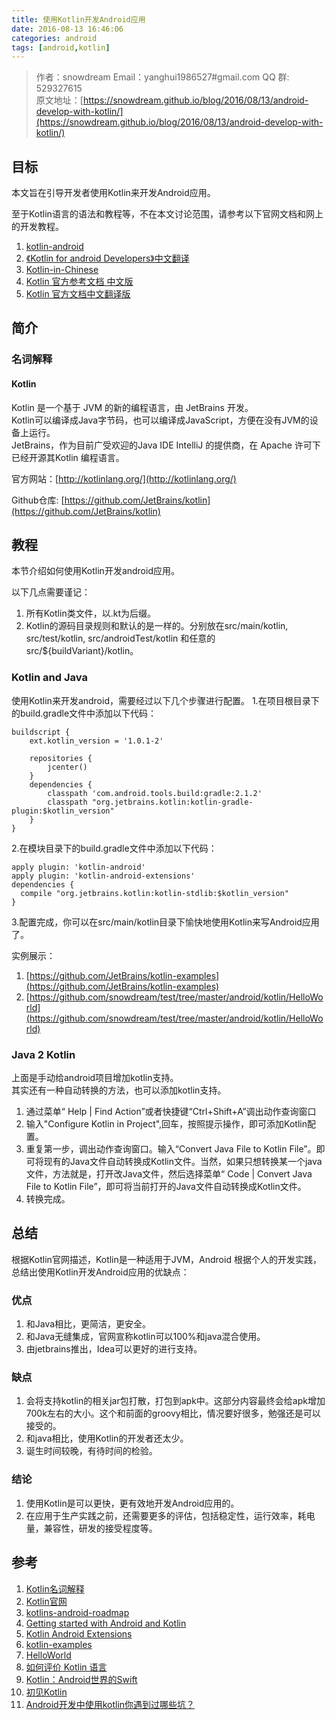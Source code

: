 ```yaml
---
title: 使用Kotlin开发Android应用
date: 2016-08-13 16:46:06
categories: android
tags: [android,kotlin]
---
```

>作者：snowdream
>Email：yanghui1986527#gmail.com
>QQ 群: 529327615      
>原文地址：[https://snowdream.github.io/blog/2016/08/13/android-develop-with-kotlin/](https://snowdream.github.io/blog/2016/08/13/android-develop-with-kotlin/)


## 目标
本文旨在引导开发者使用Kotlin来开发Android应用。   

至于Kotlin语言的语法和教程等，不在本文讨论范围，请参考以下官网文档和网上的开发教程。
1. [kotlin-android](https://kotlinlang.org/docs/tutorials/kotlin-android.html)
1. [《Kotlin for android Developers》中文翻译](https://wangjiegulu.gitbooks.io/kotlin-for-android-developers-zh/content/)
1. [Kotlin-in-Chinese](https://huanglizhuo.gitbooks.io/kotlin-in-chinese/content/)
1. [Kotlin 官方参考文档 中文版](https://hltj.gitbooks.io/kotlin-reference-chinese/content/)
1. [Kotlin 官方文档中文翻译版](https://drakeet.gitbooks.io/the-kotlin-programming-language/content/)


## 简介
### 名词解释
#### Kotlin
Kotlin 是一个基于 JVM 的新的编程语言，由 JetBrains 开发。      
Kotlin可以编译成Java字节码，也可以编译成JavaScript，方便在没有JVM的设备上运行。     
JetBrains，作为目前广受欢迎的Java IDE IntelliJ 的提供商，在 Apache 许可下已经开源其Kotlin 编程语言。 

官方网站：[http://kotlinlang.org/](http://kotlinlang.org/)

Github仓库: [https://github.com/JetBrains/kotlin](https://github.com/JetBrains/kotlin)

## 教程
本节介绍如何使用Kotlin开发android应用。

以下几点需要谨记：
1. 所有Kotlin类文件，以.kt为后缀。
1. Kotlin的源码目录规则和默认的是一样的。分别放在src/main/kotlin, src/test/kotlin, src/androidTest/kotlin 和任意的src/${buildVariant}/kotlin。

### Kotlin and Java
使用Kotlin来开发android，需要经过以下几个步骤进行配置。
1.在项目根目录下的build.gradle文件中添加以下代码：
```
buildscript {
    ext.kotlin_version = '1.0.1-2'

    repositories {
        jcenter()
    }
    dependencies {
        classpath 'com.android.tools.build:gradle:2.1.2'
        classpath "org.jetbrains.kotlin:kotlin-gradle-plugin:$kotlin_version"
    }
}
```

2.在模块目录下的build.gradle文件中添加以下代码：
```
apply plugin: 'kotlin-android'
apply plugin: 'kotlin-android-extensions'
dependencies {
  compile "org.jetbrains.kotlin:kotlin-stdlib:$kotlin_version"
}
```

3.配置完成，你可以在src/main/kotlin目录下愉快地使用Kotlin来写Android应用了。

实例展示：
1. [https://github.com/JetBrains/kotlin-examples](https://github.com/JetBrains/kotlin-examples)
1. [https://github.com/snowdream/test/tree/master/android/kotlin/HelloWorld](https://github.com/snowdream/test/tree/master/android/kotlin/HelloWorld)

### Java 2 Kotlin
上面是手动给android项目增加kotlin支持。    
其实还有一种自动转换的方法，也可以添加kotlin支持。
1. 通过菜单“ Help | Find Action”或者快捷键“Ctrl+Shift+A”调出动作查询窗口
1. 输入"Configure Kotlin in Project",回车，按照提示操作，即可添加Kotlin配置。
1. 重复第一步，调出动作查询窗口。输入“Convert Java File to Kotlin File”。即可将现有的Java文件自动转换成Kotlin文件。当然，如果只想转换某一个java文件，方法就是，打开改Java文件，然后选择菜单“ Code | Convert Java File to Kotlin File”，即可将当前打开的Java文件自动转换成Kotlin文件。 
1. 转换完成。

## 总结
根据Kotlin官网描述，Kotlin是一种适用于JVM，Android
根据个人的开发实践，总结出使用Kotlin开发Android应用的优缺点：
### 优点
1. 和Java相比，更简洁，更安全。
1. 和Java无缝集成，官网宣称kotlin可以100%和java混合使用。
1. 由jetbrains推出，Idea可以更好的进行支持。

### 缺点
1. 会将支持kotlin的相关jar包打散，打包到apk中。这部分内容最终会给apk增加700k左右的大小。这个和前面的groovy相比，情况要好很多，勉强还是可以接受的。
1. 和java相比，使用Kotlin的开发者还太少。
1. 诞生时间较晚，有待时间的检验。

### 结论
1. 使用Kotlin是可以更快，更有效地开发Android应用的。
1. 在应用于生产实践之前，还需要更多的评估，包括稳定性，运行效率，耗电量，兼容性，研发的接受程度等。


## 参考
1. [Kotlin名词解释](http://baike.baidu.com/view/9189237.htm)
1. [Kotlin官网](https://kotlinlang.org)
1. [kotlins-android-roadmap](https://blog.jetbrains.com/kotlin/2016/03/kotlins-android-roadmap/)
1. [Getting started with Android and Kotlin](https://kotlinlang.org/docs/tutorials/kotlin-android.html)
1. [Kotlin Android Extensions](https://kotlinlang.org/docs/tutorials/android-plugin.html)
1. [kotlin-examples](https://github.com/JetBrains/kotlin-examples)
1. [HelloWorld](https://github.com/snowdream/test/tree/master/android/kotlin/HelloWorld)
1. [如何评价 Kotlin 语言](http://www.zhihu.com/question/25289041)
1. [Kotlin：Android世界的Swift](http://www.infoq.com/cn/news/2015/06/Android-JVM-JetBrains-Kotlin)
1. [初见Kotlin](http://www.2gua.info/post/53)
1. [Android开发中使用kotlin你遇到过哪些坑？](http://www.zhihu.com/question/36735834)
